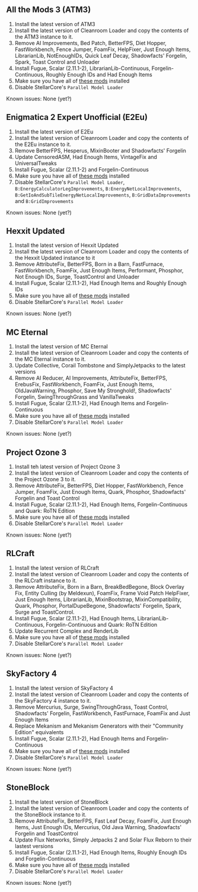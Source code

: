 ## All the Mods 3 (ATM3)

1. Install the latest version of ATM3
2. Install the latest version of Cleanroom Loader and copy the contents of the ATM3 instance to it.
3. Remove AI Improvements, Bed Patch, BetterFPS, Diet Hopper, FastWorkbench, Fence Jumper, FoamFix, HelpFixer, Just Enough Items, LibrarianLib, NotEnoughIDs, Quick Leaf Decay, Shadowfacts' Forgelin, Spark, Toast Control and Unloader
4. Install Fugue, Scalar (2.11.1-2), LibrarianLib-Continuous, Forgelin-Continuous, Roughly Enough IDs and Had Enough Items
5. Make sure you have all of [these mods](https://github.com/Radk6/MC-Optimization-Guide/blob/main/mods-n-stuff/1.12.2.md) installed
6. Disable StellarCore's `Parallel Model Loader`

Known issues: None (yet?)

## Enigmatica 2 Expert Unofficial (E2Eu)

1. Install the latest version of E2Eu
2. Install the latest version of Cleanroom Loader and copy the contents of the E2Eu instance to it.
3. Remove BetterFPS, Hesperus, MixinBooter and Shadowfacts' Forgelin
4. Update CensoredASM, Had Enough Items, VintageFix and UniversalTweaks
5. Install Fugue, Scalar (2.11.1-2) and Forgelin-Continuous
6. Make sure you have all of [these mods](https://github.com/Radk6/MC-Optimization-Guide/blob/main/mods-n-stuff/1.12.2.md) installed
7. Disable StellarCore's `Parallel Model Loader`, `B:EnergyCalculatorLegImprovements`, `B:EnergyNetLocalImprovements`, `B:GetIoAndSubTileEnergyNetLocalImprovements`, `B:GridDataImprovements` and `B:GridImprovements`
 
Known issues: None (yet?)

## Hexxit Updated

1. Install the latest version of Hexxit Updated
2. Install the latest version of Cleanroom Loader and copy the contents of the Hexxit Updated instance to it
3. Remove AttributeFix, BetterFPS, Born in a Barn, FastFurnace, FastWorkbench, FoamFix, Just Enough Items, Performant, Phosphor, Not Enough IDs, Surge, ToastControl and Unloader
4. Install Fugue, Scalar (2.11.1-2), Had Enough Items and Roughly Enough IDs
5. Make sure you have all of [these mods](https://github.com/Radk6/MC-Optimization-Guide/blob/main/mods-n-stuff/1.12.2.md) installed
6. Disable StellarCore's `Parallel Model Loader`

Known issues: None (yet?)

## MC Eternal

1. Install the latest version of MC Eternal
2. Install the latest version of Cleanroom Loader and copy the contents of the MC Eternal instance to it.
3. Update Collective, Corail Tombstone and SimplyJetpacks to the latest versions
4. Remove AI Reducer, AI Improvements, AttributeFix, BetterFPS, ErebusFix, FastWorkbench, FoamFix, Just Enough Items, OldJavaWarning, Phosphor, Save My Stronghold!, Shadowfacts' Forgelin, SwingThroughGrass and VanillaTweaks
5. Install Fugue, Scalar (2.11.1-2), Had Enough Items and Forgelin-Continuous
6. Make sure you have all of [these mods](https://github.com/Radk6/MC-Optimization-Guide/blob/main/mods-n-stuff/1.12.2.md) installed
7. Disable StellarCore's `Parallel Model Loader` 

Known issues: None (yet?)

## Project Ozone 3

1. Install teh latest version of Project Ozone 3
2. Install the latest version of Cleanroom Loader and copy the contents of the Project Ozone 3 to it.
3. Remove AttributeFix, BetterFPS, Diet Hopper, FastWorkbench, Fence Jumper, FoamFix, Just Enough Items, Quark, Phosphor, Shadowfacts' Forgelin and Toast Control
4. Install Fugue, Scalar (2.11.1-2), Had Enough Items, Forgelin-Continuous and Quark: RoTN Edition
5. Make sure you have all of [these mods](https://github.com/Radk6/MC-Optimization-Guide/blob/main/mods-n-stuff/1.12.2.md) installed
6. Disable StellarCore's `Parallel Model Loader` 

Known issues: None (yet?)

## RLCraft

1. Install the latest version of RLCraft
2. Install the latest version of Cleanroom Loader and copy the contents of the RLCraft instance to it.
3. Remove AttributeFix, Born in a Barn, BreakBedBegone, Block Overlay Fix, Entity Culling (by Meldexun), FoamFix, Frame Void Patch HelpFixer, Just Enough Items, LibrarianLib, MixinBootstrap, MixinCompatibility, Quark, Phosphor, PortalDupeBegone, Shadowfacts' Forgelin, Spark, Surge and ToastControl.
4. Install Fugue, Scalar (2.11.1-2), Had Enough Items, LibrarianLib-Continuous, Forgelin-Continuous and Quark: RoTN Edition
5. Update Recurrent Complex and RenderLib
6. Make sure you have all of [these mods](https://github.com/Radk6/MC-Optimization-Guide/blob/main/mods-n-stuff/1.12.2.md) installed
7. Disable StellarCore's `Parallel Model Loader`

Known issues: None (yet?)

## SkyFactory 4

1. Install the latest version of SkyFactory 4
2. Install the latest version of Cleanroom Loader and copy the contents of the SkyFactory 4 instance to it.
3. Remove Mercurius, Surge, SwingThroughGrass, Toast Control, Shadowfacts' Forgelin, FastWorkbench, FastFurnace, FoamFix and Just Enough Items
4. Replace Mekanism and Mekanism Generators with their "Community Edition" equivalents
5. Install Fugue, Scalar (2.11.1-2), Had Enough Items and Forgelin-Continuous
6. Make sure you have all of [these mods](https://github.com/Radk6/MC-Optimization-Guide/blob/main/mods-n-stuff/1.12.2.md) installed
7. Disable StellarCore's `Parallel Model Loader`

Known issues: None (yet?)

## StoneBlock

1. Install the latest version of StoneBlock
2. Install the latest version of Cleanroom Loader and copy the contents of the StoneBlock instance to it.
3. Remove AttributeFix, BetterFPS, Fast Leaf Decay, FoamFix, Just Enough Items, Just Enough IDs, Mercurius, Old Java Warning, Shadowfacts' Forgelin and ToastControl
4. Update Flux Networks, Simply Jetpacks 2 and Solar Flux Reborn to their lastest versions
5. Install Fugue, Scalar (2.11.1-2), Had Enough Items, Roughly Enough IDs and Forgelin-Continuous
6. Make sure you have all of [these mods](https://github.com/Radk6/MC-Optimization-Guide/blob/main/mods-n-stuff/1.12.2.md) installed
7. Disable StellarCore's `Parallel Model Loader`

Known issues: None (yet?)
